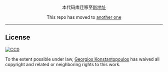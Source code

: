 

  <p align="center">本代码库迁移至<a href="https://github.com/StarkNet-ZH/Awesome-StarkNet-Chinese">新地址</a></p>
  <p align="center">This repo has moved to <a href="https://github.com/StarkNet-ZH/Awesome-StarkNet-Chinese">another one</a></p>
  
  

---

## License

[![CC0](https://mirrors.creativecommons.org/presskit/buttons/88x31/svg/cc-zero.svg)](https://creativecommons.org/publicdomain/zero/1.0/)

To the extent possible under law,
[Georgios Konstantopoulos](https://github.com/gakonst) has waived all copyright
and related or neighboring rights to this work.
